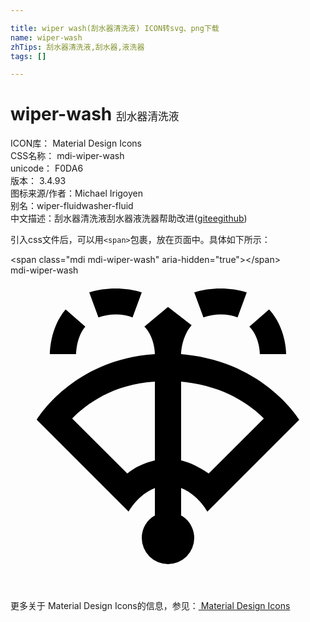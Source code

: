 ```yaml
---

title: wiper wash(刮水器清洗液) ICON转svg、png下载
name: wiper-wash
zhTips: 刮水器清洗液,刮水器,液洗器
tags: []

---
```


# wiper-wash  <small style="font-size: 60%;font-weight: 100">刮水器清洗液</small>


<div class="detail-page">
<p>
<span>
ICON库：
<span class="badge-secondary badge">Material Design Icons</span> 
</span>
<br/>
<span>
CSS名称：
<span class="badge-secondary badge">mdi-wiper-wash</span> 
</span>
<br/>
<span>
unicode：
<span class="badge-secondary badge">F0DA6</span> 
<copy-btn content='F0DA6' btn-title=""></copy-btn>
<copy-btn :content='String.fromCodePoint(parseInt("F0DA6", 16))' btn-title="复制U"></copy-btn>
</span>
<br/>
<span>
版本：
<span class="badge-secondary badge">3.4.93</span> 
</span>
<br/>
<span>图标来源/作者：<span class="badge-light badge">Michael Irigoyen</span></span> 
<br/>
<span>别名：<span class="badge-light badge">wiper-fluid</span><span class="badge-light badge">washer-fluid</span></span><br/><span class="zh-detail">中文描述：<span class="badge-primary badge">刮水器清洗液</span><span class="badge-primary badge">刮水器</span><span class="badge-primary badge">液洗器</span><span class="help-link"><span>帮助改进</span>(<a href="https://gitee.com/liuwave/icon-helper/edit/master/json/material/wiper-wash.json" target="_blank" rel="noopener noreferrer">gitee</a><a href="https://github.com/liuwave/icon-helper/edit/master/json/material/wiper-wash.json" target="_blank" rel="noopener noreferrer">github</a></span>)</span><br/>
</p>
</div>
<div class="alert alert-dark">
  <i class="mdi mdi-wiper-wash mdi-48px"></i>
  <i class="mdi mdi-wiper-wash mdi-36px"></i>
  <i class="mdi mdi-wiper-wash mdi-24px"></i>
  <i class="mdi mdi-wiper-wash mdi-18px"></i>
</div>
<div>
  <p>引入css文件后，可以用<code>&lt;span&gt;</code>包裹，放在页面中。具体如下所示：    
  </p>
  <div class="alert alert-primary" style="font-size: 14px">
    &lt;span class="mdi mdi-wiper-wash" aria-hidden="true"&gt;&lt;/span&gt;
    <copy-btn content='<span class="mdi mdi-wiper-wash" aria-hidden="true"></span>'></copy-btn>
  </div>
  <div class="alert alert-secondary">
    <i class="mdi mdi-wiper-wash"
    style="font-size: 24px"
    aria-hidden="true"></i> mdi-wiper-wash
    <copy-btn content="mdi-wiper-wash" btn-title="复制图标名称"></copy-btn>
  </div>
</div>
<div id="svg" class="svg-wrap">
<svg xmlns="http://www.w3.org/2000/svg" viewBox="0 0 24 24"><path d="M13,6C13,5.7 13.1,4.6 13.8,3.8L12,2.4L10.2,3.9C10.9,4.6 11,5.7 11,6C4.7,6.4 2,11 2,11L9,18C9,18 9.7,16.7 11,16.2V18.3C10.4,18.6 10,19.3 10,20A2,2 0 0,0 12,22A2,2 0 0,0 14,20C14,19.3 13.6,18.6 13,18.3V16.2C14.3,16.7 15,18 15,18L22,11C22,11 19.3,6.5 13,6M11,14.1C10.2,14.3 9.5,14.6 8.9,15.1L4.7,10.9C5.8,9.8 7.8,8.3 11,8.1V14.1M15.1,15.1C14.5,14.7 13.8,14.3 13,14.1V8.1C16.2,8.4 18.2,9.8 19.3,10.9L15.1,15.1M18,1.3L17.3,3.2C16.6,2.9 15.5,2.9 14.7,3.2L14,1.3C15.2,0.9 16.8,0.9 18,1.3M21,6H19C19,6 19,4.7 18.2,3.9L19.7,2.6C21,4 21,5.9 21,6M4.2,2.6L5.7,3.9C5,4.7 5,6 5,6H3C3,5.9 3,4 4.2,2.6M10,1.3L9.3,3.2C8.6,2.9 7.5,2.9 6.7,3.2L6,1.3C7.2,0.9 8.8,0.9 10,1.3Z" /></svg>
</div>
<detail full-name='mdi-wiper-wash'></detail>
    
<div><p>更多关于 Material Design Icons的信息，参见：<a target="_blank" href="https://iconhelper.cn/material.html"> Material Design Icons</a>
</p></div>
